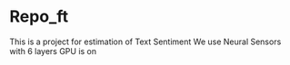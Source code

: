 # Repo_ft

This is a project for estimation of Text Sentiment
We use Neural Sensors with 6 layers
GPU  is on
